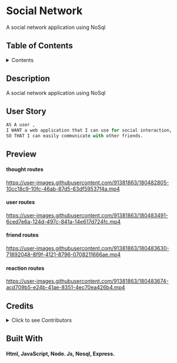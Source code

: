 # Social Network

A social network application using NoSql

## Table of Contents

<details>

  <summary>Contents</summary>
  
1.  [Description](#description)

1.  [User Story](#user-story)

1.  [Preview](#preview)

1.  [Website](#website)

1.  [Contributions](#contributions)

1.  [Built With](#built-with)

</details>

## Description

A social network application using NoSql

## User Story

```py
AS A user ,
I WANT a web application that I can use for social interaction,
SO THAT I can easily communicate with other friends.
```

## Preview

#### thought routes

https://user-images.githubusercontent.com/91381863/180482805-10cc18c9-10fc-46ab-87d5-63df59537f4a.mp4

#### user routes 


https://user-images.githubusercontent.com/91381863/180483491-6ced7e6a-124d-497c-841a-14e617d724fc.mp4

#### friend routes


https://user-images.githubusercontent.com/91381863/180483630-71892048-8f9f-4121-8796-0708211666ae.mp4

#### reaction routes 


https://user-images.githubusercontent.com/91381863/180483674-acd709b5-e24b-41ae-8351-4ec70ea426b4.mp4


## Credits

<details>



  <summary>Click to see Contributors</summary>
  
- Laura Anderson &mdash; [github.com/andersonjaz](https://github.com/andersonjaz)
  
</details>

## Built With

#### Html, JavaScript, Node. Js, Nosql, Express. 
